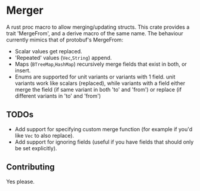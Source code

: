 # Merger
A rust proc macro to allow merging/updating structs. This crate provides a trait 'MergeFrom', and a derive macro of the same name.
The behaviour currently mimics that of protobuf's MergeFrom:
- Scalar values get replaced.
- 'Repeated' values (`Vec`,`String`) append.
- Maps (`BTreeMap`,`HashMap`) recursively merge fields that exist in both, or insert.
- Enums are supported for unit variants or variants with 1 field. unit variants work like scalars (replaced), while variants with a field either merge the field (if same variant in both 'to' and 'from') or replace (if different variants in 'to' and 'from')

## TODOs
- Add support for specifying custom merge function (for example if you'd like `Vec` to also replace).
- Add support for ignoring fields (useful if you have fields that should only be set explicitly).

## Contributing
Yes please.

